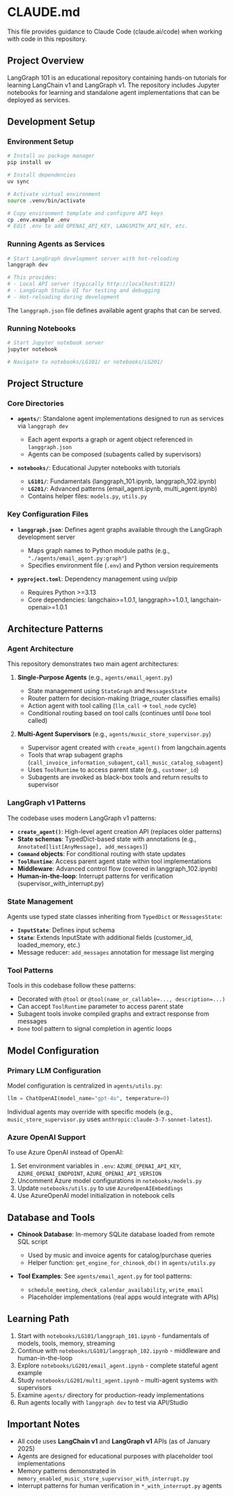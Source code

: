# CLAUDE.md

This file provides guidance to Claude Code (claude.ai/code) when working with code in this repository.

## Project Overview

LangGraph 101 is an educational repository containing hands-on tutorials for learning LangChain v1 and LangGraph v1. The repository includes Jupyter notebooks for learning and standalone agent implementations that can be deployed as services.

## Development Setup

### Environment Setup
```bash
# Install uv package manager
pip install uv

# Install dependencies
uv sync

# Activate virtual environment
source .venv/bin/activate

# Copy environment template and configure API keys
cp .env.example .env
# Edit .env to add OPENAI_API_KEY, LANGSMITH_API_KEY, etc.
```

### Running Agents as Services
```bash
# Start LangGraph development server with hot-reloading
langgraph dev

# This provides:
# - Local API server (typically http://localhost:8123)
# - LangGraph Studio UI for testing and debugging
# - Hot-reloading during development
```

The `langgraph.json` file defines available agent graphs that can be served.

### Running Notebooks
```bash
# Start Jupyter notebook server
jupyter notebook

# Navigate to notebooks/LG101/ or notebooks/LG201/
```

## Project Structure

### Core Directories

- **`agents/`**: Standalone agent implementations designed to run as services via `langgraph dev`
  - Each agent exports a graph or agent object referenced in `langgraph.json`
  - Agents can be composed (subagents called by supervisors)

- **`notebooks/`**: Educational Jupyter notebooks with tutorials
  - **`LG101/`**: Fundamentals (langgraph_101.ipynb, langgraph_102.ipynb)
  - **`LG201/`**: Advanced patterns (email_agent.ipynb, multi_agent.ipynb)
  - Contains helper files: `models.py`, `utils.py`

### Key Configuration Files

- **`langgraph.json`**: Defines agent graphs available through the LangGraph development server
  - Maps graph names to Python module paths (e.g., `"./agents/email_agent.py:graph"`)
  - Specifies environment file (`.env`) and Python version requirements

- **`pyproject.toml`**: Dependency management using uv/pip
  - Requires Python >=3.13
  - Core dependencies: langchain>=1.0.1, langgraph>=1.0.1, langchain-openai>=1.0.1

## Architecture Patterns

### Agent Architecture

This repository demonstrates two main agent architectures:

1. **Single-Purpose Agents** (e.g., `agents/email_agent.py`)
   - State management using `StateGraph` and `MessagesState`
   - Router pattern for decision-making (triage_router classifies emails)
   - Action agent with tool calling (`llm_call` → `tool_node` cycle)
   - Conditional routing based on tool calls (continues until `Done` tool called)

2. **Multi-Agent Supervisors** (e.g., `agents/music_store_supervisor.py`)
   - Supervisor agent created with `create_agent()` from langchain.agents
   - Tools that wrap subagent graphs (`call_invoice_information_subagent`, `call_music_catalog_subagent`)
   - Uses `ToolRuntime` to access parent state (e.g., `customer_id`)
   - Subagents are invoked as black-box tools and return results to supervisor

### LangGraph v1 Patterns

The codebase uses modern LangGraph v1 patterns:

- **`create_agent()`**: High-level agent creation API (replaces older patterns)
- **State schemas**: TypedDict-based state with annotations (e.g., `Annotated[list[AnyMessage], add_messages]`)
- **`Command` objects**: For conditional routing with state updates
- **`ToolRuntime`**: Access parent agent state within tool implementations
- **Middleware**: Advanced control flow (covered in langgraph_102.ipynb)
- **Human-in-the-loop**: Interrupt patterns for verification (supervisor_with_interrupt.py)

### State Management

Agents use typed state classes inheriting from `TypedDict` or `MessagesState`:
- **`InputState`**: Defines input schema
- **`State`**: Extends InputState with additional fields (customer_id, loaded_memory, etc.)
- Message reducer: `add_messages` annotation for message list merging

### Tool Patterns

Tools in this codebase follow these patterns:
- Decorated with `@tool` or `@tool(name_or_callable=..., description=...)`
- Can accept `ToolRuntime` parameter to access parent state
- Subagent tools invoke compiled graphs and extract response from messages
- `Done` tool pattern to signal completion in agentic loops

## Model Configuration

### Primary LLM Configuration

Model configuration is centralized in `agents/utils.py`:
```python
llm = ChatOpenAI(model_name="gpt-4o", temperature=0)
```

Individual agents may override with specific models (e.g., `music_store_supervisor.py` uses `anthropic:claude-3-7-sonnet-latest`).

### Azure OpenAI Support

To use Azure OpenAI instead of OpenAI:
1. Set environment variables in `.env`: `AZURE_OPENAI_API_KEY`, `AZURE_OPENAI_ENDPOINT`, `AZURE_OPENAI_API_VERSION`
2. Uncomment Azure model configurations in `notebooks/models.py`
3. Update `notebooks/utils.py` to use `AzureOpenAIEmbeddings`
4. Use AzureOpenAI model initialization in notebook cells

## Database and Tools

- **Chinook Database**: In-memory SQLite database loaded from remote SQL script
  - Used by music and invoice agents for catalog/purchase queries
  - Helper function: `get_engine_for_chinook_db()` in `agents/utils.py`

- **Tool Examples**: See `agents/email_agent.py` for tool patterns:
  - `schedule_meeting`, `check_calendar_availability`, `write_email`
  - Placeholder implementations (real apps would integrate with APIs)

## Learning Path

1. Start with `notebooks/LG101/langgraph_101.ipynb` - fundamentals of models, tools, memory, streaming
2. Continue with `notebooks/LG101/langgraph_102.ipynb` - middleware and human-in-the-loop
3. Explore `notebooks/LG201/email_agent.ipynb` - complete stateful agent example
4. Study `notebooks/LG201/multi_agent.ipynb` - multi-agent systems with supervisors
5. Examine `agents/` directory for production-ready implementations
6. Run agents locally with `langgraph dev` to test via API/Studio

## Important Notes

- All code uses **LangChain v1** and **LangGraph v1** APIs (as of January 2025)
- Agents are designed for educational purposes with placeholder tool implementations
- Memory patterns demonstrated in `memory_enabled_music_store_supervisor_with_interrupt.py`
- Interrupt patterns for human verification in `*_with_interrupt.py` agents
